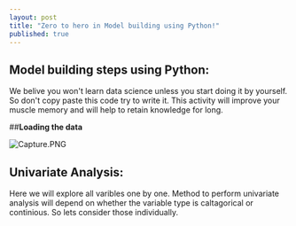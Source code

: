 ```yaml
---
layout: post
title: "Zero to hero in Model building using Python!"
published: true
---
```

## **Model building steps using Python:**

We belive you won't learn data science unless you start doing it by yourself. So don't copy paste this code try to write it. This activity will improve your muscle memory and will help to retain knowledge for long.
 
##**Loading the data**

![Capture.PNG]({{site.baseurl}}/_posts/Capture.PNG)

## **Univariate Analysis:**
Here we will explore all varibles one by one. Method to perform univariate analysis will depend on whether the variable type is caltagorical or continious. So lets consider those individually.





